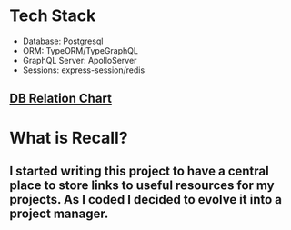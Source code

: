 <h1>Tech Stack</h1>
<ul>
    <li>Database: Postgresql</li>
    <li>ORM: TypeORM/TypeGraphQL</li>
    <li>GraphQL Server: ApolloServer</li>
    <li>Sessions: express-session/redis</li>
</ul>

<h2><a href="https://app.lucidchart.com/invitations/accept/f9c677b8-881e-44b4-82c8-02a3c979af1e">DB Relation Chart</a></h2>

<h1>What is Recall?</h1>
<h2>I started writing this project to have a central place to store links to useful resources for my projects. As I coded I decided to evolve it into a project manager.</h2>